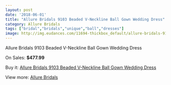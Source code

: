 ```yaml
---
layout: post
date: '2018-06-01'
title: "Allure Bridals 9103 Beaded V-Neckline Ball Gown Wedding Dress"
category: Allure Bridals
tags: ["bridal","bridals","unique","ball","dresses"]
image: http://img.eudances.com/11694-thickbox_default/allure-bridals-9103-beaded-v-neckline-ball-gown-wedding-dress.jpg
---
```

Allure Bridals 9103 Beaded V-Neckline Ball Gown Wedding Dress

On Sales: **$477.99**
<a href="https://www.eudances.com/en/allure-bridals/3693-allure-bridals-9103-beaded-v-neckline-ball-gown-wedding-dress.html"><amp-img layout="responsive" width="600" height="600" src="//img.eudances.com/11694-thickbox_default/allure-bridals-9103-beaded-v-neckline-ball-gown-wedding-dress.jpg" alt="Allure Bridals 9103 Beaded V-Neckline Ball Gown Wedding Dress 0" /></a>
<a href="https://www.eudances.com/en/allure-bridals/3693-allure-bridals-9103-beaded-v-neckline-ball-gown-wedding-dress.html"><amp-img layout="responsive" width="600" height="600" src="//img.eudances.com/11698-thickbox_default/allure-bridals-9103-beaded-v-neckline-ball-gown-wedding-dress.jpg" alt="Allure Bridals 9103 Beaded V-Neckline Ball Gown Wedding Dress 1" /></a>
<a href="https://www.eudances.com/en/allure-bridals/3693-allure-bridals-9103-beaded-v-neckline-ball-gown-wedding-dress.html"><amp-img layout="responsive" width="600" height="600" src="//img.eudances.com/11697-thickbox_default/allure-bridals-9103-beaded-v-neckline-ball-gown-wedding-dress.jpg" alt="Allure Bridals 9103 Beaded V-Neckline Ball Gown Wedding Dress 2" /></a>
<a href="https://www.eudances.com/en/allure-bridals/3693-allure-bridals-9103-beaded-v-neckline-ball-gown-wedding-dress.html"><amp-img layout="responsive" width="600" height="600" src="//img.eudances.com/11696-thickbox_default/allure-bridals-9103-beaded-v-neckline-ball-gown-wedding-dress.jpg" alt="Allure Bridals 9103 Beaded V-Neckline Ball Gown Wedding Dress 3" /></a>
<a href="https://www.eudances.com/en/allure-bridals/3693-allure-bridals-9103-beaded-v-neckline-ball-gown-wedding-dress.html"><amp-img layout="responsive" width="600" height="600" src="//img.eudances.com/11695-thickbox_default/allure-bridals-9103-beaded-v-neckline-ball-gown-wedding-dress.jpg" alt="Allure Bridals 9103 Beaded V-Neckline Ball Gown Wedding Dress 4" /></a>

Buy it: [Allure Bridals 9103 Beaded V-Neckline Ball Gown Wedding Dress](https://www.eudances.com/en/allure-bridals/3693-allure-bridals-9103-beaded-v-neckline-ball-gown-wedding-dress.html "Allure Bridals 9103 Beaded V-Neckline Ball Gown Wedding Dress")

View more: [Allure Bridals](https://www.eudances.com/en/2-allure-bridals "Allure Bridals")